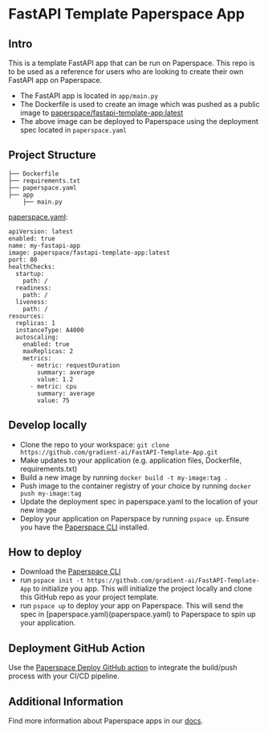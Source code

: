 # FastAPI Template Paperspace App

## Intro
This is a template FastAPI app that can be run on Paperspace. This repo is to be used as a reference for users who are looking to create their own FastAPI app on Paperspace.

- The FastAPI app is located in `app/main.py`
- The Dockerfile is used to create an image which was pushed as a public image to [paperspace/fastapi-template-app:latest](https://hub.docker.com/repository/docker/paperspace/fastapi-template-app/general)
- The above image can be deployed to Paperspace using the deployment spec located in `paperspace.yaml`

## Project Structure
```
├── Dockerfile
├── requirements.txt
├── paperspace.yaml
├── app
    ├── main.py
```

[paperspace.yaml](paperspace.yaml):
```
apiVersion: latest
enabled: true
name: my-fastapi-app
image: paperspace/fastapi-template-app:latest
port: 80
healthChecks:
  startup:
    path: /
  readiness:
    path: /
  liveness:
    path: /
resources:
  replicas: 1
  instanceType: A4000
  autoscaling:
    enabled: true
    maxReplicas: 2
    metrics:
      - metric: requestDuration
        summary: average
        value: 1.2
      - metric: cpu
        summary: average
        value: 75
```

## Develop locally
- Clone the repo to your workspace: `git clone https://github.com/gradient-ai/FastAPI-Template-App.git`
- Make updates to your application (e.g. application files, Dockerfile, requirements.txt)
- Build a new image by running `docker build -t my-image:tag .`
- Push image to the container registry of your choice by running `docker push my-image:tag`
- Update the deployment spec in paperspace.yaml to the location of your new image
- Deploy your application on Paperspace by running `pspace up`. Ensure you have the [Paperspace CLI](https://github.com/Paperspace/cli#installation) installed.

## How to deploy
- Download the [Paperspace CLI](https://github.com/Paperspace/cli#installation)
- run `pspace init -t https://github.com/gradient-ai/FastAPI-Template-App` to initialize you app. This will initialize the project locally and clone this GitHub repo as your project template.
- run `pspace up` to deploy your app on Paperspace. This will send the spec in [paperspace.yaml)(paperspace.yaml) to Paperspace to spin up your application.

## Deployment GitHub Action
Use the [Paperspace Deploy GitHub action](https://github.com/Paperspace/deploy-action) to integrate the build/push process with your CI/CD pipeline.

## Additional Information
Find more information about Paperspace apps in our [docs](https://docs.paperspace.com/gradient/deployments).